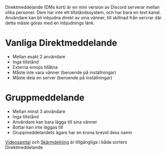 <!-- TITLE:[SE] Direktmeddelande -->
<!-- SUBTITLE: Information om Direktmeddelande (DMs) på Discord -->

Direktmeddelande (DMs kort) är en mini version av Discord serverar mellan olika personer. Dem har inte ett tillståndssystem, och har bara en text kanal. Användare kan bli inbjudna direkt av sina vänner, till skillnad från servrar där detta måste göras med en inbjudnings länk.

# Vanliga Direktmeddelande
* Mellan exakt 2 användare
* Inga tillstånd
* Externa emojis tillåtna
* Måste inte vara vänner (beroende på inställningar)
* Måste dela en server (beroende på inställningar)
# Gruppmeddelande
* Mellan minst 3 användare
* Inga tillstånd
* Användare kan bara lägga till sina vänner
* Bottar kan inte läggas till
* Gruppmeddelandets ägare har en krona brevid dess namn

[Videosamtal](/se/video-chat) och [Skärmdelning](/se/screensharing) är tillgängliga i båda sorters Direktmeddelande